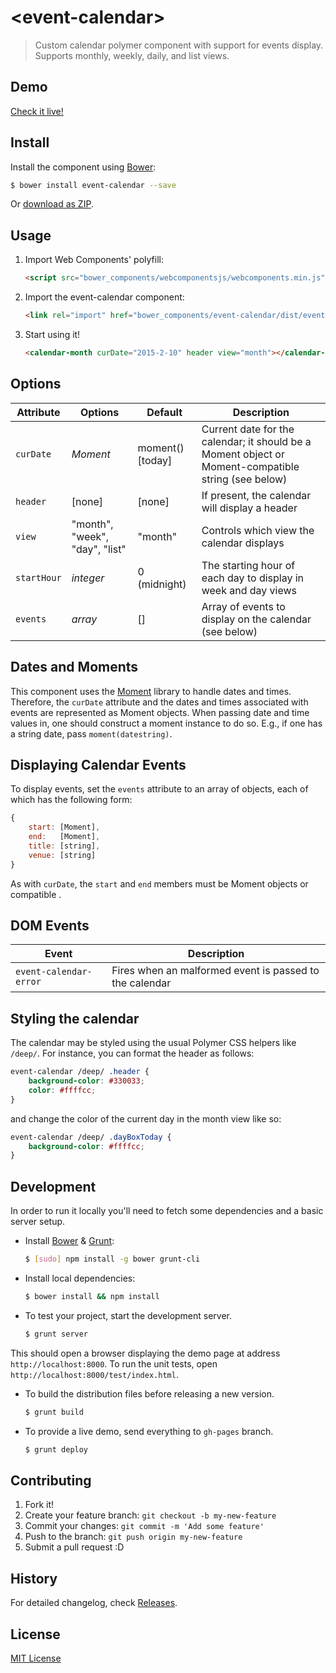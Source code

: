 # &lt;event-calendar&gt;

> Custom calendar polymer component with support for events display. Supports monthly, weekly, daily, and list views.

## Demo

[Check it live!](http://JoppeSchwartz.github.io/event-calendar)

## Install

Install the component using [Bower](http://bower.io/):

```sh
$ bower install event-calendar --save
```

Or [download as ZIP](https://github.com/JoppeSchwartz/event-calendar/archive/master.zip).

## Usage

1. Import Web Components' polyfill:

    ```html
    <script src="bower_components/webcomponentsjs/webcomponents.min.js"></script>
    ```

2. Import the event-calendar component:

    ```html
    <link rel="import" href="bower_components/event-calendar/dist/event-calendar.html">
    ```

3. Start using it!

    ```html
    <calendar-month curDate="2015-2-10" header view="month"></calendar-month>
    ```

## Options

Attribute     | Options     | Default          | Description
---           | ---         | ---              | ---
`curDate`     | *Moment*    | moment() [today] | Current date for the calendar; it should be a Moment object or Moment-compatible string (see below)
`header`			| [none]			| [none]			     | If present, the calendar will display a header
`view`				| "month", "week", "day", "list" | "month" | Controls which view the calendar displays
`startHour`	  | *integer*   |	0 (midnight)     | The starting hour of each day to display in week and day views
`events`      | *array*     | []               | Array of events to display on the calendar (see below) 


## Dates and Moments
This component uses the [Moment](http://momentjs.com/) library to handle dates and times. Therefore, the `curDate` attribute and the dates and times associated with events are represented as Moment objects. When passing date and time values in, one should construct a moment instance to do so. E.g., if one has a string date, pass `moment(datestring)`.

## Displaying Calendar Events
To display events, set the `events` attribute to an array of objects, each of which has the following form:

```javascript
{
    start: [Moment],
    end:   [Moment],
    title: [string],
    venue: [string]
}
```
As with `curDate`, the `start` and `end` members must be Moment objects or compatible . 


## DOM Events

Event                  | Description
---                    | ---
`event-calendar-error` | Fires when an malformed event is passed to the calendar

## Styling the calendar
The calendar may be styled using the usual Polymer CSS helpers like `/deep/`. For instance, you can format the header as follows:
```css
event-calendar /deep/ .header {
	background-color: #330033;
	color: #ffffcc;
}
```
and change the color of the current day in the month view like so:

```css
event-calendar /deep/ .dayBoxToday {
	background-color: #ffffcc;
}
```
## Development

In order to run it locally you'll need to fetch some dependencies and a basic server setup.

* Install [Bower](http://bower.io/) & [Grunt](http://gruntjs.com/):

    ```sh
    $ [sudo] npm install -g bower grunt-cli
    ```

* Install local dependencies:

    ```sh
    $ bower install && npm install
    ```

* To test your project, start the development server.

    ```sh
    $ grunt server
    ```
This should open a browser displaying the demo page at address `http://localhost:8000`. To run the unit tests, open `http://localhost:8000/test/index.html`.

* To build the distribution files before releasing a new version.

    ```sh
    $ grunt build
    ```

* To provide a live demo, send everything to `gh-pages` branch.

    ```sh
    $ grunt deploy
    ```

## Contributing

1. Fork it!
2. Create your feature branch: `git checkout -b my-new-feature`
3. Commit your changes: `git commit -m 'Add some feature'`
4. Push to the branch: `git push origin my-new-feature`
5. Submit a pull request :D

## History

For detailed changelog, check [Releases](https://github.com/JoppeSchwartz/event-calendar/releases).

## License

[MIT License](http://opensource.org/licenses/MIT)

